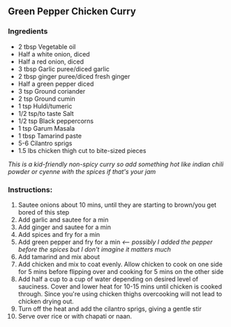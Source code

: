 ## Green Pepper Chicken Curry

### Ingredients
- 2 tbsp Vegetable oil
- Half a white onion, diced 
- Half a red onion, diced
- 3 tbsp Garlic puree/diced garlic
- 2 tbsp ginger puree/diced fresh ginger
- Half a green pepper diced
- 3 tsp Ground coriander 
- 2 tsp Ground cumin
- 1 tsp Huldi/tumeric
- 1/2 tsp/to taste Salt
- 1/2 tsp Black peppercorns
- 1 tsp Garum Masala
- 1 tbsp Tamarind paste
- 5-6 Cilantro sprigs
- 1.5 lbs chicken thigh cut to bite-sized pieces

*This is a kid-friendly non-spicy curry so add something hot like indian chili powder or cyenne with the spices if that's your jam*

### Instructions:
1. Sautee onions about 10 mins, until they are starting to brown/you get bored of this step
2. Add garlic and sautee for a min
3. Add ginger and sautee for a min
4. Add spices and fry for a min
5. Add green pepper and fry for a min *<-- possibly I added the pepper before the spices but I don't imagine it matters much*
6. Add tamarind and mix about
7. Add chicken and mix to coat evenly. Allow chicken to cook on one side for 5 mins before flipping over and cooking for 5 mins on the other side
8. Add half a cup to a cup of water depending on desired level of sauciness. Cover and lower heat for 10-15 mins until chicken is cooked through. Since you're using chicken thighs overcooking will not lead to chicken drying out. 
9. Turn off the heat and add the cilantro sprigs, giving a gentle stir
10. Serve over rice or with chapati or naan. 
